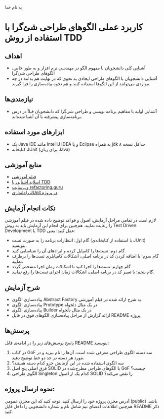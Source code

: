 به نام خدا

# کاربرد عملی الگوهای طراحی شئ‌گرا با استفاده از روش TDD

## اهداف
- آشنایی کلی دانشجویان با مفهوم الگو در مهندسی نرم افزار و به طور خاص، الگوهای طراحی شئ‌گرا
- آشنایی دانشجویان با الگوهای طراحی ایجادی به نحوی که در نهایت هم بدانند در چه مواردی می‌توانند از این الگوها استفاده کنند و هم نحوه پیاده‌سازی را فرا گیرند.

## نیازمندی‌ها
- آشنایی اولیه با مفاهیم برنامه نویسی و طراحی شی‌گرا که دانشجویان قبلاً در درس برنامه‌سازی پیشرفته با آن آشنا شده‌اند.

## ابزارهای مورد استفاده
- یک Java IDE مانند IntelliJ IDEA و یا Eclipse به همراه jdk حداقل نسخه ۸ 
- کتابخانه JUnit (برای زبان Java)

## منابع آموزشی
- [فیلم آموزشی](https://aparat.com/v/LZ7WS)
- [اسلاید آشنایی با TDD](https://github.com/ssc-public/Software-Engineering-Lab/raw/main/resources/SOLID/An-Introduction-To-TDD.pptx)
- [وب‌سایت refactoring.guru](https://refactoring.guru/design-patterns)
- [راه‌اندازی JUnit در پروژه](https://www.jetbrains.com/help/idea/junit.html)

## نکات انجام آزمایش
لازم است در تمامی مراحل آزمایش، اصول و قواعد توضیح داده شده در فیلم آموزشی را رعایت نمایید. هم‌چنین برای انجام این آزمایش باید به روش Test Driven Development  یا TDD عمل کنید؛ یعنی:
- گام اول: انتظارات برنامه را به صورت تست (با استفاده از کتابخانه‌ی JUnit) بنویسید.
- گام دوم: تست‌ها را کامپایل کرده و ایرادهای آن را شناسایی کنید.
- گام سوم: با اضافه کردن کد در برنامه اصلی، اشکالات کامپایلری تست‌ها را برطرف نمایید.
- گام چهارم: تست‌ها را اجرا کنید تا اشکالات زمان اجرا مشخص گردد.
- گام پنجم: با تغییر کد در برنامه اصلی، اشکالات زمان اجرای تست‌ها را رفع نمایید.

## شرح آزمایش
- پیاده‌سازی الگوی Abstract Factory  به شرح ارائه شده در فیلم آموزشی 
- پیاده‌سازی الگوی Prototype در یک مثال دلخواه
- پیاده‌سازی الگوی Builder در یک مثال دلخواه
- ارائه گزارش از مراحل پیاده‌سازی الگوهای فوق در فایل README پروژه

## پرسش‌ها
پاسخ پرسش‌های زیر را در ادامه‌ی فایل README بنویسید:
1. در کتاب GoF سه دسته الگوی طراحی معرفی شده است. آن‌ها را نام ببرید و در مورد هر دسته در حد دو خط توضیح دهید.
2. سه الگوی استفاده شده در این آزمایش جزو کدام دسته هستند؟
3. فرق اصلی پنج اصل SOLID با الگوهای طراحی مطرح‌شده در GoF چیست؟
4. الگوی طراحی Singleton کدام یک از اصول SOLID را نقض می‌کند؟

## نحوه ارسال پروژه:
آدرس مخزن پروژه خود را ارسال کنید. توجه کنید که این مخزن عمومی (public) باشد. هم‌چنین اطلاعات اعضای تیم شامل نام و شماره دانشجویی را داخل فایل README ذکر کنید.
